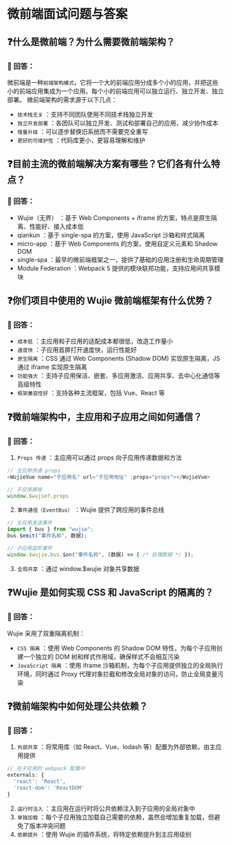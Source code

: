 # 微前端面试问题与答案

## ❓什么是微前端？为什么需要微前端架构？
### 🙋 回答：
微前端是一种`前端架构模式`，它将一个大的前端应用分成多个小的应用，并把这些小的前端应用集成为一个应用。每个小的前端应用可以独立运行、独立开发、独立部署。
微前端架构的需求源于以下几点：
- `技术栈无关` ：支持不同团队使用不同技术栈独立开发
- `独立开发部署` ：各团队可以独立开发、测试和部署自己的应用，减少协作成本
- `增量升级` ：可以逐步替换旧系统而不需要完全重写
- `更好的可维护性` ：代码库更小，更容易理解和维护

## ❓目前主流的微前端解决方案有哪些？它们各有什么特点？
### 🙋 回答：
- Wujie（无界） ：基于 Web Components + iframe 的方案，特点是原生隔离、性能好、接入成本低
- qiankun ：基于 single-spa 的方案，使用 JavaScript 沙箱和样式隔离
- micro-app ：基于 Web Components 的方案，使用自定义元素和 Shadow DOM
- single-spa ：最早的微前端框架之一，提供了基础的应用注册和生命周期管理
- Module Federation ：Webpack 5 提供的模块联邦功能，支持应用间共享模块

## ❓你们项目中使用的 Wujie 微前端框架有什么优势？
### 🙋 回答：
- `成本低` ：主应用和子应用的适配成本都很低，改造工作量小
- `速度快` ：子应用首屏打开速度快，运行性能好
- `原生隔离` ：CSS 通过 Web Components (Shadow DOM) 实现原生隔离，JS 通过 iframe 实现原生隔离
- `功能强大` ：支持子应用保活、嵌套、多应用激活、应用共享、去中心化通信等高级特性
- `框架兼容性好` ：支持各种主流框架，包括 Vue、React 等

## ❓微前端架构中，主应用和子应用之间如何通信？
### 🙋 回答：
1. `Props 传递` ：主应用可以通过 props 向子应用传递数据和方法
```js
// 主应用传递 props
<WujieVue name="子应用名" url="子应用地址" :props="props"></WujieVue>

// 子应用接收
window.$wujie?.props
```
2. `事件通信（EventBus）` ：Wujie 提供了跨应用的事件总线
```js
// 主应用发送事件
import { bus } from "wujie";
bus.$emit("事件名称", 数据);

// 子应用监听事件
window.$wujie.bus.$on("事件名称", (数据) => { /* 处理数据 */ });
```
3. `全局共享` ：通过 window.$wujie 对象共享数据

## ❓Wujie 是如何实现 CSS 和 JavaScript 的隔离的？
### 🙋 回答：
Wujie 采用了双重隔离机制：
- `CSS 隔离` ：使用 Web Components 的 Shadow DOM 特性，为每个子应用创建一个独立的 DOM 树和样式作用域，确保样式不会相互污染
- `JavaScript 隔离` ：使用 iframe 沙箱机制，为每个子应用提供独立的全局执行环境，同时通过 Proxy 代理对象拦截和修改全局对象的访问，防止全局变量污染

## ❓微前端架构中如何处理公共依赖？
### 🙋 回答：
1. `外部共享` ：将常用库（如 React、Vue、lodash 等）配置为外部依赖，由主应用提供
```js
// 在子应用的 webpack 配置中
externals: {
  'react': 'React',
  'react-dom': 'ReactDOM'
}
```
2. `运行时注入` ：主应用在运行时将公共依赖注入到子应用的全局对象中
3. `单独加载` ：每个子应用独立加载自己需要的依赖，虽然会增加重复加载，但避免了版本冲突问题
4. `依赖提升` ：使用 Wujie 的插件系统，将特定依赖提升到主应用级别